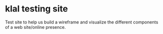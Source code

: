 # klal testing site 

Test site to help us build a wireframe and visualize the different components of a web site/online presence.
